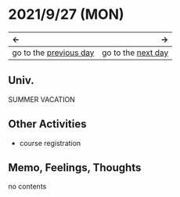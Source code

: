 # 2021/9/27 (MON)
|←|→|
|:---|---:|
go to the [previous day](./26th.md) | go to the [next day](./28th.md)

## Univ.
SUMMER VACATION

## Other Activities
- course registration

## Memo, Feelings, Thoughts
no contents
